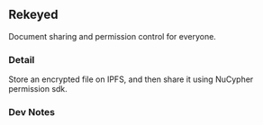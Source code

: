 Rekeyed
---

Document sharing and permission control for everyone.


### Detail

Store an encrypted file on IPFS, and then share it using NuCypher permission sdk.

### Dev Notes




